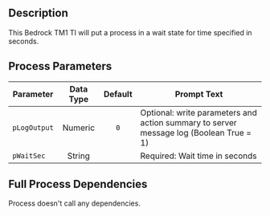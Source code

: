 ## Description
   
 This Bedrock TM1 TI will put a process in a wait state for time specified in seconds.  
## Process Parameters
  
|Parameter|Data Type|Default|Prompt Text|
  |---|:-:|:-:|---|
  |`pLogOutput`|Numeric|`0`|Optional: write parameters and action summary to server message log (Boolean True = 1)|
  |`pWaitSec`|String||Required: Wait time in seconds|
  ## Full Process Dependencies
Process doesn't call any dependencies.  
